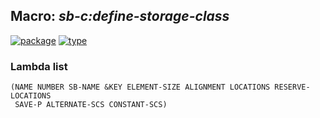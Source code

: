## Macro: ***sb-c:define-storage-class***
[![package](https://img.shields.io/badge/Package-SB--C-5f9ea0.svg?style=social&colorA=999999)](../) [![type](https://img.shields.io/badge/Type-Macro-5f9ea0.svg?style=social&colorA=999999)](../#macro) 
### Lambda list
```
(NAME NUMBER SB-NAME &KEY ELEMENT-SIZE ALIGNMENT LOCATIONS RESERVE-LOCATIONS
 SAVE-P ALTERNATE-SCS CONSTANT-SCS)
```
